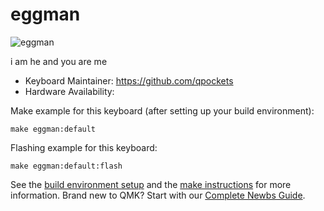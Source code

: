 # eggman

![eggman](https://i.imgur.com/qdkG8K7l.jpg)

i am he and you are me 

* Keyboard Maintainer: https://github.com/qpockets
* Hardware Availability: 

Make example for this keyboard (after setting up your build environment):

    make eggman:default

Flashing example for this keyboard:

    make eggman:default:flash

See the [build environment setup](https://docs.qmk.fm/#/getting_started_build_tools) and the [make instructions](https://docs.qmk.fm/#/getting_started_make_guide) for more information. Brand new to QMK? Start with our [Complete Newbs Guide](https://docs.qmk.fm/#/newbs).

